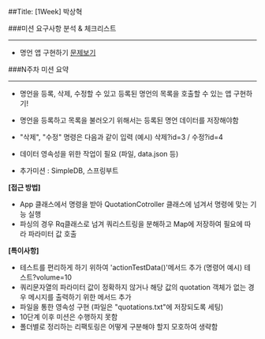 ##Title: [1Week] 박상혁

###미션 요구사항 분석 & 체크리스트

---

- 명언 앱 구현하기 [문제보기](https://www.scode.gg/p/13102)


###N주차 미션 요약

---

- 명언을 등록, 삭제, 수정할 수 있고 등록된 명언의 목록을 호출할 수 있는 앱 구현하기! 
- 명언을 등록하고 목록을 불러오기 위해서는 등록된 명언 데이터를 저장해야함 
- "삭제", "수정" 명령은 다음과 같이 입력 (예시) 삭제?id=3 / 수정?id=4

- 데이터 영속성을 위한 작업이 필요 (파일, data.json 등)

- 추가미션 : SimpleDB, 스프링부트 


**[접근 방법]**

- App 클래스에서 명령을 받아 QuotationCotroller 클래스에 넘겨서 명령에 맞는 기능 실행 
- 파싱의 경우 Rq클래스로 넘겨 쿼리스트링을 분해하고 Map에 저장하여 필요에 따라 파라미터 값 호출 


**[특이사항]**

- 테스트를 편리하게 하기 위하여 'actionTestData()'메서드 추가 (명령어 예시) 테스트?volume=10
- 쿼리문자열의 파라미터 값이 정확하지 않거나 해당 값의 quotation 객체가 없는 경우 메시지를 출력하기 위한 메서드 추가 
- 파일을 통한 영속성 구현 (파일은 "quotations.txt"에 저장되도록 세팅)
- 10단계 이후 미션은 수행하지 못함 
- 폴더별로 정리하는 리팩토링은 어떻게 구분해야 할지 모호하여 생략함
